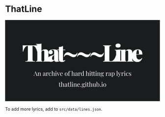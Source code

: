 # ThatLine

![ThatLine - An archive of hard hitting rap lyrics](https://raw.githubusercontent.com/thatline/thatline.github.io/main/img/thatline%20-%20open%20graph.png)

To add more lyrics, add to `src/data/lines.json`.

